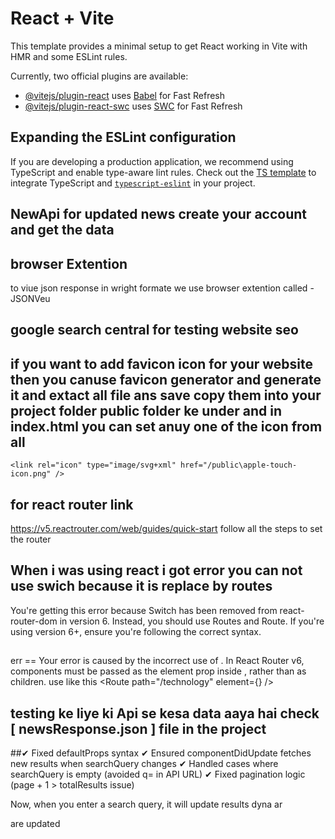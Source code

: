# React + Vite

This template provides a minimal setup to get React working in Vite with HMR and some ESLint rules.

Currently, two official plugins are available:

- [@vitejs/plugin-react](https://github.com/vitejs/vite-plugin-react/blob/main/packages/plugin-react/README.md) uses [Babel](https://babeljs.io/) for Fast Refresh
- [@vitejs/plugin-react-swc](https://github.com/vitejs/vite-plugin-react-swc) uses [SWC](https://swc.rs/) for Fast Refresh

## Expanding the ESLint configuration

If you are developing a production application, we recommend using TypeScript and enable type-aware lint rules. Check out the [TS template](https://github.com/vitejs/vite/tree/main/packages/create-vite/template-react-ts) to integrate TypeScript and [`typescript-eslint`](https://typescript-eslint.io) in your project.



## NewApi for updated news create your account and get the data 
## browser Extention
to viue  json response in wright formate we use browser extention called - JSONVeu

## google search central for testing website seo 

## if you want to add favicon icon for your website then you canuse favicon generator and generate it and extact all file ans save  copy them into your project folder  public folder ke under and in index.html you can set anuy one of the icon from all 

```<link rel="icon" type="image/svg+xml" href="/public\apple-touch-icon.png" />```

## for react router link 
https://v5.reactrouter.com/web/guides/quick-start follow all the steps to set the router 

## When i was using react i got error you can not use swich because it is replace by routes
You're getting this error because Switch has been removed from react-router-dom in version 6. Instead, you should use Routes and Route.
If you're using version 6+, ensure you're following the correct syntax.

## <Routes>
  <Route path="/home"> <News pageSize={6} category="general"/> </Route> 
</Routes>
err == 
Your error is caused by the incorrect use of <Route>. In React Router v6, components must be passed as the element prop inside <Route>, rather than as children. use like this 
<Route path="/technology" element={<News pageSize={6} category="technology"/>} />

## testing ke liye ki Api se kesa data aaya hai check [ newsResponse.json ] file in the project

##✔ Fixed defaultProps syntax
✔ Ensured componentDidUpdate fetches new results when searchQuery changes
✔ Handled cases where searchQuery is empty (avoided q= in API URL)
✔ Fixed pagination logic (page + 1 > totalResults issue)

Now, when you enter a search query, it will update results dyna ar

are updated


